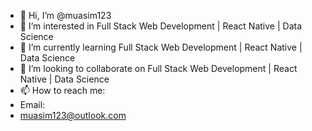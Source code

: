 - 👋 Hi, I’m @muasim123
- 👀 I’m interested in Full Stack Web Development | React Native | Data Science
- 🌱 I’m currently learning Full Stack Web Development | React Native | Data Science
- 💞️ I’m looking to collaborate on Full Stack Web Development | React Native | Data Science
- 📫 How to reach me:
- Email:
- muasim123@outlook.com

<!---
muasim123/muasim123 is a ✨ special ✨ repository because its `README.md` (this file) appears on your GitHub profile.
You can click the Preview link to take a look at your changes.
--->
